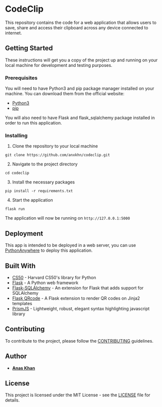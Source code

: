 # CodeClip

This repository contains the code for a web application that allows users to save, share and access their clipboard across any device connected to internet.

## Getting Started

These instructions will get you a copy of the project up and running on your local machine for development and testing purposes.

### Prerequisites

You will need to have Python3 and pip package manager installed on your machine. You can download them from the official website:

- [Python3](https://www.python.org/downloads/)
- [pip](https://pip.pypa.io/en/stable/installing/)

You will also need to have Flask and flask_sqlalchemy package installed in order to run this application.

### Installing

1. Clone the repository to your local machine

```git clone https://github.com/anxkhn/codeclip.git```

2. Navigate to the project directory

```cd codeclip```

3. Install the necessary packages

```pip install -r requirements.txt```

4. Start the application

```flask run```

The application will now be running on `http://127.0.0.1:5000`

## Deployment

This app is intended to be deployed in a web server, you can use [PythonAnywhere](https://www.pythonanywhere.com) to deploy this application.

## Built With

- [CS50](https://github.com/cs50/python-cs50) - Harvard CS50's library for Python
- [Flask](https://flask.palletsprojects.com/) - A Python web framework
- [Flask-SQLAlchemy](https://flask-sqlalchemy.palletsprojects.com/) - An extension for Flask that adds support for SQLAlchemy
- [Flask QRcode](https://github.com/marcoagner/Flask-QRcode) - A Flask extension to render QR codes on Jinja2 templates 
- [PrismJS](https://github.com/PrismJS/prism) - Lightweight, robust, elegant syntax highlighting javascript library

## Contributing

To contribute to the project, please follow the [CONTRIBUTING](https://github.com/anxkhn/codeclip/blob/master/CONTRIBUTING.md) guidelines.

## Author

- **[Anas Khan](https://github.com/anxkhn)**

## License

This project is licensed under the MIT License - see the [LICENSE](https://github.com/anxkhn/codeclip/blob/master/LICENSE) file for details.
